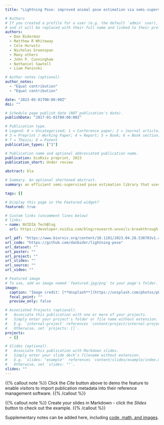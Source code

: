 ```yaml
---
title: "Lightning Pose: improved animal pose estimation via semi-supervised learning, Bayesian ensembling, and cloud-native open-source tools"

# Authors
# If you created a profile for a user (e.g. the default `admin` user), write the username (folder name) here
# and it will be replaced with their full name and linked to their profile.
authors:
  - Dan Biderman
  - Matthew R Whiteway
  - Cole Hurwitz
  - Nicholas Greenspan
  - Many others
  - John P. Cunningham
  - Nathaniel Sawtell
  - Liam Paninski

# Author notes (optional)
author_notes:
  - "Equal contribution"
  - "Equal contribution"

date: "2023-05-01T00:00:00Z"
doi: ""

# Schedule page publish date (NOT publication's date).
publishDate: "2017-01-01T00:00:00Z"

# Publication type.
# Legend: 0 = Uncategorized; 1 = Conference paper; 2 = Journal article;
# 3 = Preprint / Working Paper; 4 = Report; 5 = Book; 6 = Book section;
# 7 = Thesis; 8 = Patent
publication_types: ["1"]

# Publication name and optional abbreviated publication name.
publication: bioRxiv preprint, 2023
publication_short: Under review

abstract: bla

# Summary. An optional shortened abstract.
summary: an efficient semi-supervised pose estimation library that uses physically-informed inductive biases to improve generalization with fewer labels. Combines deep ensembles with state-space models for a more robust spatio-temporal consistency. Efficient software that builds on PyTorch Lightning and NVIDIA DALI.

tags: []

# Display this page in the Featured widget?
featured: true

# Custom links (uncomment lines below)
# links:
- name: NVIDIA TechBlog 
  url: https://developer.nvidia.com/blog/research-unveils-breakthrough-deep-learning-tool-for-understanding-neural-activity-and-movement-control/

url_pdf: "https://www.biorxiv.org/content/10.1101/2023.04.28.538703v1.abstract"
url_code: "https://github.com/danbider/lightning-pose"
url_dataset: ""
url_poster: ""
url_project: ""
url_slides: ""
url_source: ""
url_video: ""

# Featured image
# To use, add an image named `featured.jpg/png` to your page's folder.
image:
  caption: "Image credit: [**Unsplash**](https://unsplash.com/photos/pLCdAaMFLTE)"
  focal_point: ""
  preview_only: false

# Associated Projects (optional).
#   Associate this publication with one or more of your projects.
#   Simply enter your project's folder or file name without extension.
#   E.g. `internal-project` references `content/project/internal-project/index.md`.
#   Otherwise, set `projects: []`.
projects:
  - []

# Slides (optional).
#   Associate this publication with Markdown slides.
#   Simply enter your slide deck's filename without extension.
#   E.g. `slides: "example"` references `content/slides/example/index.md`.
#   Otherwise, set `slides: ""`.
slides: ""
---
```


{{% callout note %}}
Click the _Cite_ button above to demo the feature to enable visitors to import publication metadata into their reference management software.
{{% /callout %}}

{{% callout note %}}
Create your slides in Markdown - click the _Slides_ button to check out the example.
{{% /callout %}}

Supplementary notes can be added here, including [code, math, and images](https://wowchemy.com/docs/writing-markdown-latex/).
